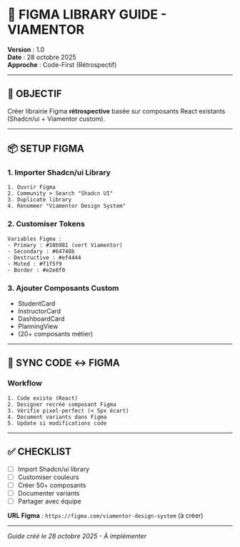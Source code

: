 # 🎨 FIGMA LIBRARY GUIDE - VIAMENTOR

**Version** : 1.0  
**Date** : 28 octobre 2025  
**Approche** : Code-First (Rétrospectif)

---

## 🎯 OBJECTIF

Créer librairie Figma **rétrospective** basée sur composants React existants (Shadcn/ui + Viamentor custom).

---

## 📦 SETUP FIGMA

### 1. Importer Shadcn/ui Library
```
1. Ouvrir Figma
2. Community > Search "Shadcn UI"
3. Duplicate library
4. Renommer "Viamentor Design System"
```

### 2. Customiser Tokens
```
Variables Figma :
- Primary : #10b981 (vert Viamentor)
- Secondary : #64748b
- Destructive : #ef4444
- Muted : #f1f5f9
- Border : #e2e8f0
```

### 3. Ajouter Composants Custom
- StudentCard
- InstructorCard
- DashboardCard
- PlanningView
- (20+ composants métier)

---

## 🔗 SYNC CODE ↔ FIGMA

### Workflow
```
1. Code existe (React)
2. Designer recréé composant Figma
3. Vérifie pixel-perfect (< 5px écart)
4. Document variants dans Figma
5. Update si modifications code
```

---

## ✅ CHECKLIST

- [ ] Import Shadcn/ui library
- [ ] Customiser couleurs
- [ ] Créer 50+ composants
- [ ] Documenter variants
- [ ] Partager avec équipe

**URL Figma** : `https://figma.com/viamentor-design-system` (à créer)

---

_Guide créé le 28 octobre 2025 - À implémenter_

